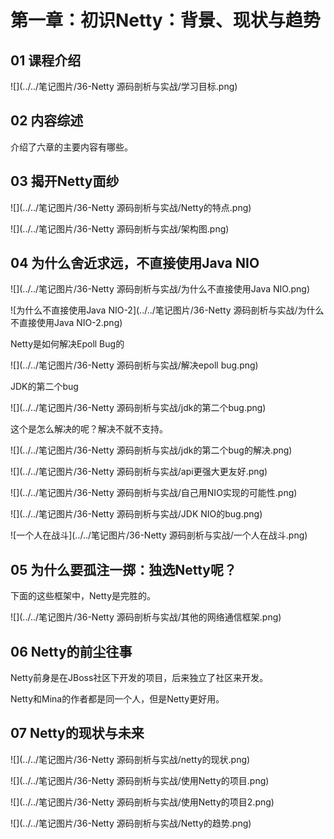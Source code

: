 # 第一章：初识Netty：背景、现状与趋势

## 01 课程介绍

![](../../笔记图片/36-Netty 源码剖析与实战/学习目标.png)

## 02 内容综述

介绍了六章的主要内容有哪些。

## 03 揭开Netty面纱

![](../../笔记图片/36-Netty 源码剖析与实战/Netty的特点.png)

![](../../笔记图片/36-Netty 源码剖析与实战/架构图.png)

## 04 为什么舍近求远，不直接使用Java NIO

![](../../笔记图片/36-Netty 源码剖析与实战/为什么不直接使用Java NIO.png)

![为什么不直接使用Java NIO-2](../../笔记图片/36-Netty 源码剖析与实战/为什么不直接使用Java NIO-2.png)

Netty是如何解决Epoll Bug的

![](../../笔记图片/36-Netty 源码剖析与实战/解决epoll bug.png)

JDK的第二个bug

![](../../笔记图片/36-Netty 源码剖析与实战/jdk的第二个bug.png)

这个是怎么解决的呢？解决不就不支持。

![](../../笔记图片/36-Netty 源码剖析与实战/jdk的第二个bug的解决.png)

![](../../笔记图片/36-Netty 源码剖析与实战/api更强大更友好.png)



![](../../笔记图片/36-Netty 源码剖析与实战/自己用NIO实现的可能性.png)

![](../../笔记图片/36-Netty 源码剖析与实战/JDK NIO的bug.png)

![一个人在战斗](../../笔记图片/36-Netty 源码剖析与实战/一个人在战斗.png)

## 05 为什么要孤注一掷：独选Netty呢？

下面的这些框架中，Netty是完胜的。

![](../../笔记图片/36-Netty 源码剖析与实战/其他的网络通信框架.png)

## 06 Netty的前尘往事

Netty前身是在JBoss社区下开发的项目，后来独立了社区来开发。

Netty和Mina的作者都是同一个人，但是Netty更好用。

## 07 Netty的现状与未来

![](../../笔记图片/36-Netty 源码剖析与实战/netty的现状.png)

![](../../笔记图片/36-Netty 源码剖析与实战/使用Netty的项目.png)

![](../../笔记图片/36-Netty 源码剖析与实战/使用Netty的项目2.png)

![](../../笔记图片/36-Netty 源码剖析与实战/Netty的趋势.png)

